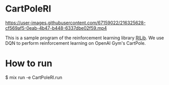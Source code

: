 # CartPoleRl


https://user-images.githubusercontent.com/67159022/216325628-cf569af5-0eab-4b47-b448-6337dbe02f59.mp4

This is a sample program of the reinforcement learning library [RlLib](https://github.com/masahiro-999/rl_lib).
We use DQN to perform reinforcement learning on OpenAI Gym's CartPole.

# How to run

$ mix run -e CartPoleRl.run
